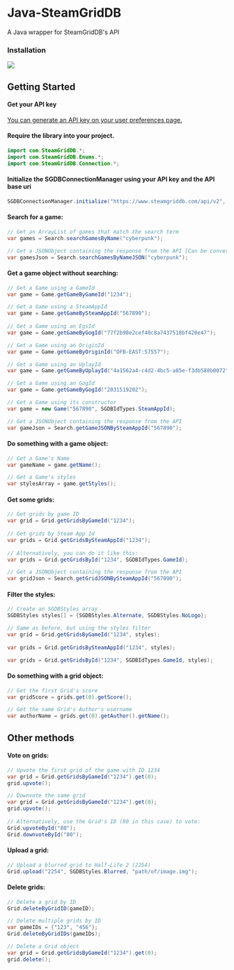 # Java-SteamGridDB
A Java wrapper for SteamGridDB's API

### Installation

[![](https://jitpack.io/v/mpaterakis/java-steamgriddb.svg)](https://jitpack.io/#mpaterakis/java-steamgriddb)

## Getting Started
#### Get your API key
[You can generate an API key on your user preferences page.](https://www.steamgriddb.com/profile/preferences)

#### Require the library into your project.
```java
import com.SteamGridDB.*;
import com.SteamGridDB.Enums.*;
import com.SteamGridDB.Connection.*;
```

#### Initialize the SGDBConnectionManager using your API key and the API base uri
```java
SGDBConnectionManager.initialize("https://www.steamgriddb.com/api/v2", "myAuthKey");
```

#### Search for a game:
```java
// Get an ArrayList of games that match the search term
var games = Search.searchGamesByName("cyberpunk");

// Get a JSONObject containing the response from the API [Can be converted to string using .toString()]
var gamesJson = Search.searchGamesByNameJSON("cyberpunk");
```

#### Get a game object without searching:
```java
// Get a Game using a GameId
var game = Game.getGameByGameId("1234");

// Get a Game using a SteamAppId
var game = Game.getGameBySteamAppId("567890");
      
// Get a Game using an EgsId
var game = Game.getGameByGogId("77f2b98e2cef40c8a7437518bf420e47");

// Get a Game using an OriginId
var game = Game.getGameByOriginId("OFB-EAST:57557");

// Get a Game using an UplayId
var game = Game.getGameByUplayId("4a1562a4-c4d2-4bc5-a85e-f3db588b0072");

// Get a Game using an GogId
var game = Game.getGameByGogId("2031519202");

// Get a Game using its constructor
var game = new Game("567890", SGDBIdTypes.SteamAppId);

// Get a JSONObject containing the response from the API
var gameJson = Search.getGameJSONBySteamAppId("567890");
```

#### Do something with a game object:
```java
// Get a Game's Name
var gameName = game.getName();

// Get a Game's styles
var stylesArray = game.getStyles();
```

#### Get some grids:
```java
// Get grids by game ID
var grid = Grid.getGridsByGameId("1234");
    
// Get grids by Steam App Id
var grids = Grid.getGridsBySteamAppId("1234");
    
// Alternatively, you can do it like this:
var grids = Grid.getGridsById("1234", SGDBIdTypes.GameId);

// Get a JSONObject containing the response from the API
var gridJson = Search.getGridJSONBySteamAppId("567890");
```

#### Filter the styles:
```java
// Create an SGDBStyles array
SGDBStyles styles[] = {SGDBStyles.Alternate, SGDBStyles.NoLogo};

// Same as before, but using the styles filter
var grid = Grid.getGridsByGameId("1234", styles);
    
var grids = Grid.getGridsBySteamAppId("1234", styles);

var grids = Grid.getGridsById("1234", SGDBIdTypes.GameId, styles);
```

#### Do something with a grid object:
```java
// Get the first Grid's score
var gridScore = grids.get(0).getScore();

// Get the same Grid's Author's username
var authorName = grids.get(0).getAuthor().getName();
```

## Other methods
#### Vote on grids:
```java
// Upvote the first grid of the game with ID 1234
var grid = Grid.getGridsByGameId("1234").get(0);
grid.upvote();

// Downvote the same grid
var grid = Grid.getGridsByGameId("1234").get(0);
grid.upvote();
    
// Alternatively, use the Grid's ID (80 in this case) to vote:
Grid.upvoteById("80");
Grid.downvoteById("80");
```

#### Upload a grid:
```java
// Upload a blurred grid to Half-Life 2 (2254)
Grid.upload("2254", SGDBStyles.Blurred, "path/of/image.img");
```

#### Delete grids:
```java
// Delete a grid by ID
Grid.deleteByGridID(gameID);

// Delete multiple grids by ID
var gameIDs = {"123", "456"};
Grid.deleteByGridIDs(gameIDs);

// Delete a Grid object
var grid = Grid.getGridsByGameId("1234").get(0);
grid.delete();
```
